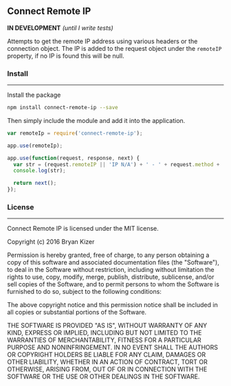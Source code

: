 ## Connect Remote IP
__IN DEVELOPMENT__ *(until I write tests)*

Attempts to get the remote IP address using various headers or the connection object. The IP is added to the request object under the `remoteIP` property, if no IP is found this will be null.

### Install
-----------------------------------------------------

Install the package
```bash
npm install connect-remote-ip --save
```

Then simply include the module and add it into the application.
```javascript
var remoteIp = require('connect-remote-ip');

app.use(remoteIp);

app.use(function(request, response, next) {
  var str = (request.remoteIP || 'IP N/A') + ' - ' + request.method + ' ' + request.originalUrl;
  console.log(str);

  return next();
});
```

### License
-----------------------------------------------------

Connect Remote IP is licensed under the MIT license.

Copyright (c) 2016 Bryan Kizer

Permission is hereby granted, free of charge, to any person obtaining a copy of this software and associated documentation files (the "Software"), to deal in the Software without restriction, including without limitation the rights to use, copy, modify, merge, publish, distribute, sublicense, and/or sell copies of the Software, and to permit persons to whom the Software is furnished to do so, subject to the following conditions:

The above copyright notice and this permission notice shall be included in all copies or substantial portions of the Software.

THE SOFTWARE IS PROVIDED "AS IS", WITHOUT WARRANTY OF ANY KIND, EXPRESS OR IMPLIED, INCLUDING BUT NOT LIMITED TO THE WARRANTIES OF MERCHANTABILITY, FITNESS FOR A PARTICULAR PURPOSE AND NONINFRINGEMENT. IN NO EVENT SHALL THE AUTHORS OR COPYRIGHT HOLDERS BE LIABLE FOR ANY CLAIM, DAMAGES OR OTHER LIABILITY, WHETHER IN AN ACTION OF CONTRACT, TORT OR OTHERWISE, ARISING FROM, OUT OF OR IN CONNECTION WITH THE SOFTWARE OR THE USE OR OTHER DEALINGS IN THE SOFTWARE.
